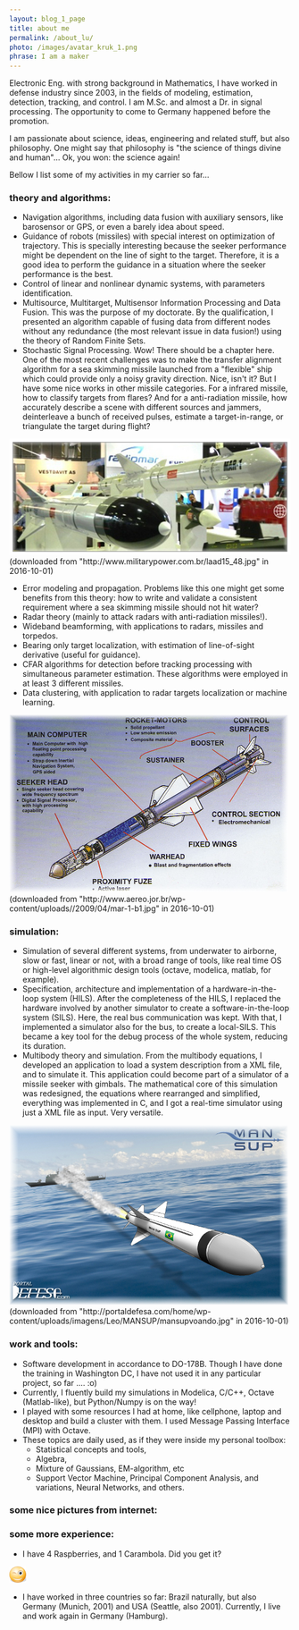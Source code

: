 ```yaml
---
layout: blog_1_page
title: about me
permalink: /about_lu/
photo: /images/avatar_kruk_1.png
phrase: I am a maker
---
```


Electronic Eng. with strong background in Mathematics, I have worked in defense
industry since 2003, in the fields of modeling, estimation, detection,
tracking, and control. I am M.Sc. and almost a Dr. in signal processing. The
opportunity to come to Germany happened before the promotion.

I am passionate about science, ideas, engineering and related stuff, but also
philosophy. One might say that philosophy is "the science of things divine and
human"... Ok, you won: the science again!

Bellow I list some of my activities in my carrier so far...

### theory and algorithms:

- Navigation algorithms, including data fusion with auxiliary sensors, like
barosensor or GPS, or even a barely idea about speed.
- Guidance of robots (missiles) with special interest on optimization of
trajectory. This is specially interesting because the seeker performance might
be dependent on the line of sight to the target. Therefore, it is a good idea
to perform the guidance in a situation where the seeker performance is the
best.
- Control of linear and nonlinear dynamic systems, with parameters
identification.
- Multisource, Multitarget, Multisensor Information Processing and Data Fusion.
This was the purpose of my doctorate. By the qualification, I presented an
algorithm capable of fusing data from different nodes without any redundance
(the most relevant issue in data fusion!) using the theory of Random Finite
Sets.
- Stochastic Signal Processing. Wow! There should be a chapter here. One of the
most recent challenges was to make the transfer alignment algorithm for a sea
skimming missile launched from a "flexible" ship which could provide only a
noisy gravity direction. Nice, isn't it?  But I have some nice works in other
missile categories. For a infrared missile, how to classify targets from
flares? And for a anti-radiation missile, how accurately describe a scene with
different sources and jammers, deinterleave a bunch of received pulses,
estimate a target-in-range, or triangulate the target during flight?

<div class="about-legend">
    <img src="/images/mansup.png"/>
    <br>
    (downloaded from "http://www.militarypower.com.br/laad15_48.jpg" in 2016-10-01)
</div>

- Error modeling and propagation. Problems like this one might get some
benefits from this theory: how to write and validate a consistent requirement
where a sea skimming missile should not hit water?
- Radar theory (mainly to attack radars with anti-radiation missiles!).
- Wideband beamforming, with applications to radars, missiles and torpedos.
- Bearing only target localization, with estimation of line-of-sight derivative
(useful for guidance).
- CFAR algorithms for detection before tracking processing with simultaneous
parameter estimation. These algorithms were employed in at least 3 different
missiles.
- Data clustering, with application to radar targets localization or machine
learning.

<div class="about-legend">
    <img src="/images/mar-1-b1.png"/>
    <br>
    (downloaded from "http://www.aereo.jor.br/wp-content/uploads//2009/04/mar-1-b1.jpg" in 2016-10-01)
</div>

### simulation:

- Simulation of several different systems, from underwater to airborne, slow or
fast, linear or not, with a broad range of tools, like real time OS or
high-level algorithmic design tools (octave, modelica, matlab, for example).
- Specification, architecture and implementation of a hardware-in-the-loop
system (HILS). After the completeness of the HILS, I replaced the hardware
involved by another simulator to create a software-in-the-loop system (SILS).
Here, the real bus communication was kept. With that, I implemented a simulator
also for the bus, to create a local-SILS. This became a key tool for the debug
process of the whole system, reducing its duration.
- Multibody theory and simulation. From the multibody equations, I developed an
application to load a system description from a XML file, and to simulate it.
This application could become part of a simulator of a missile seeker with
gimbals. The mathematical core of this simulation was redesigned, the equations
where rearranged and simplified, everything was implemented in C, and I got a
real-time simulator using just a XML file as input. Very versatile.

<div class="about-legend">
    <img src="/images/mansupvoando.png"/>
    <br>
    (downloaded from "http://portaldefesa.com/home/wp-content/uploads/imagens/Leo/MANSUP/mansupvoando.jpg" in 2016-10-01)
</div>


### work and tools:

- Software development in accordance to DO-178B. Though I have done the training in
Washington DC, I have not used it in any particular project, so far .... :o)
- Currently, I fluently build my simulations in Modelica, C/C++, Octave (Matlab-like),
but Python/Numpy is on the way!
- I played with some resources I had at home, like cellphone, laptop and desktop and
build a cluster with them. I used Message Passing Interface (MPI) with Octave.
- These topics are daily used, as if they were inside my personal toolbox:
  - Statistical concepts and tools,
  - Algebra,
  - Mixture of Gaussians, EM-algorithm, etc
  - Support Vector Machine, Principal Component Analysis, and variations, Neural Networks, and others.

### some nice pictures from internet:

### some more experience:

- I have 4 Raspberries, and 1 Carambola. Did you get it? 
<img src="/images/findicons.com-icontexto_emoticons_04.png" width="30px" />

- I have worked in three countries so far: Brazil naturally, but also Germany
(Munich, 2001) and USA (Seattle, also 2001). Currently, I live and work again
in Germany (Hamburg).

